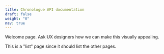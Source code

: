 ```yaml
---
title: Chronologue API documentation
draft: false
weight: "0"
nav: true
---
```


Welcome page.
Ask UX designers how we can make this visually appealing.

This is a "list" page since it should list the other pages.